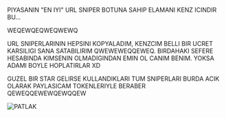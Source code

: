 PIYASANIN "EN IYI" URL SNIPER BOTUNA SAHIP ELAMANI KENZ ICINDIR BU... 

WEQEWQEQWEQWEWQ 

URL SNIPERLARININ HEPSINI KOPYALADIM, KENZCIM BELLI BIR UCRET KARSILIGI SANA SATABILIRIM QWEWEWEQQEWEQ. BIRDAHAKI SEFERE HESABINDA KIMSENIN OLMADIGINDAN EMIN OL CANIM BENIM. YOKSA ADAMI BOYLE HOPLATIRLAR XD 

GUZEL BIR STAR GELIRSE KULLANDIKLARI TUM SNIPERLARI BURDA ACIK OLARAK PAYLASICAM TOKENLERIYLE BERABER QEWEQQEWEWQEWQQEW


![PATLAK]([./images/foto.png](https://github.com/wencyone/PATLAK-KENZ-/blob/main/images/kenz1.png))

